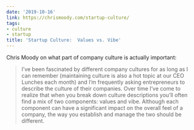 ```yaml
---
date: '2019-10-16'
link: https://chrismoody.com/startup-culture/
tags:
- culture
- startup
title: 'Startup Culture:  Values vs. Vibe'
---
```


Chris Moody on what part of company culture is actually important:

>I’ve been fascinated by different company cultures for as long as I can remember (maintaining culture is also a hot topic at our CEO Lunches each month) and I’m frequently asking entrepreneurs to describe the culture of their companies. Over time I’ve come to realize that when you break down culture descriptions you’ll often find a mix of two components: values and vibe. Although each component can have a significant impact on the overall feel of a company, the way you establish and manage the two should be different.
